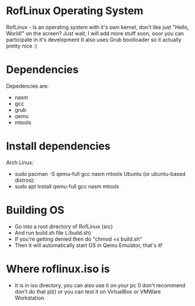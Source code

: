 # RofLinux Operating System
RofLinux - Is an operating system with it's own kernel, don't like just "Hello, World!" on the screen? Just wait, I will add more stuff soon, ooor you can participate in it's development
It also uses Grub bootloader so it actually pretty nice :)

# Dependencies
Depedencies are:
- nasm
- gcc
- grub
- qemu
- mtools

# Install dependencies
Arch Linux:
- sudo pacman -S qemu-full gcc nasm mtools
Ubuntu (or ubuntu-based distros):
- sudo apt install qemu-full gcc nasm mtools

# Building OS
- Go into a root directory of RofLinux (src)
- And run build.sh file (./build.sh)
- If you're getting denied then do "chmod +x build.sh"
- Then it will automatically start OS in Qemu Emulator, that's it!

# Where roflinux.iso is
- It is in iso directory, you can also use it on your pc (I don't recommend don't do that plz) or you can test it on VirtualBox or VMWare Workstation
